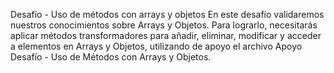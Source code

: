 Desafío - Uso de métodos con arrays y objetos
En este desafío validaremos nuestros conocimientos sobre Arrays y Objetos. Para lograrlo,
necesitarás aplicar métodos transformadores para añadir, eliminar, modificar y acceder a
elementos en Arrays y Objetos, utilizando de apoyo el archivo Apoyo Desafío - Uso de
Métodos con Arrays y Objetos.
